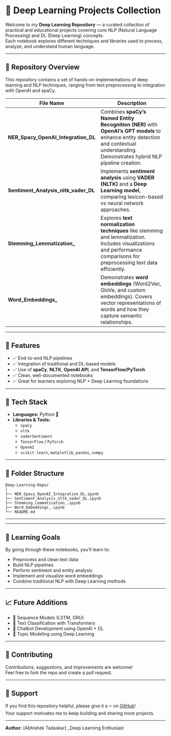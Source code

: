 # 🧠 Deep Learning Projects Collection

Welcome to my **Deep Learning Repository** — a curated collection of practical and educational projects covering core NLP (Natural Language Processing) and DL (Deep Learning) concepts.  
Each notebook explores different techniques and libraries used to process, analyze, and understand human language.

---

## 📘 Repository Overview

This repository contains a set of hands-on implementations of deep learning and NLP techniques, ranging from text preprocessing to integration with OpenAI and spaCy.

| File Name | Description |
|------------|-------------|
| **NER_Spacy_OpenAI_Integration_DL** | Combines **spaCy’s Named Entity Recognition (NER)** with **OpenAI’s GPT models** to enhance entity detection and contextual understanding. Demonstrates hybrid NLP pipeline creation. |
| **Sentiment_Analysis_nltk_vader_DL** | Implements **sentiment analysis** using **VADER (NLTK)** and a **Deep Learning model**, comparing lexicon-based vs neural network approaches. |
| **Stemming_Lemmatization_** | Explores **text normalization techniques** like stemming and lemmatization. Includes visualizations and performance comparisons for preprocessing text data efficiently. |
| **Word_Embeddings_** | Demonstrates **word embeddings** (Word2Vec, GloVe, and custom embeddings). Covers vector representations of words and how they capture semantic relationships. |

---

## 🚀 Features

- ✅ End-to-end NLP pipelines  
- ✅ Integration of traditional and DL-based models  
- ✅ Use of **spaCy**, **NLTK**, **OpenAI API**, and **TensorFlow/PyTorch**  
- ✅ Clean, well-documented notebooks  
- ✅ Great for learners exploring NLP + Deep Learning foundations  

---

## 🧩 Tech Stack

- **Languages:** Python 🐍  
- **Libraries & Tools:**  
  - `spaCy`  
  - `nltk`  
  - `vaderSentiment`  
  - `TensorFlow` / `PyTorch`  
  - `OpenAI`  
  - `scikit-learn`, `matplotlib`, `pandas`, `numpy`

---

## 📂 Folder Structure
```
Deep-Learning-Repo/
│
├── NER_Spacy_OpenAI_Integration_DL.ipynb
├── Sentiment_Analysis_nltk_vader_DL.ipynb
├── Stemming_Lemmatization_.ipynb
├── Word_Embeddings_.ipynb
└── README.md
```

---

---

## 🧠 Learning Goals

By going through these notebooks, you’ll learn to:
- Preprocess and clean text data  
- Build NLP pipelines  
- Perform sentiment and entity analysis  
- Implement and visualize word embeddings  
- Combine traditional NLP with Deep Learning methods  

---

## 📈 Future Additions

- 🧩 Sequence Models (LSTM, GRU)  
- 🤖 Text Classification with Transformers  
- 💬 Chatbot Development using OpenAI + DL  
- 🧮 Topic Modeling using Deep Learning  

---

## 🤝 Contributing

Contributions, suggestions, and improvements are welcome!  
Feel free to fork the repo and create a pull request.

---

## 🌟 Support

If you find this repository helpful, please give it a ⭐ on [GitHub](#)!  
Your support motivates me to keep building and sharing more projects.

---

**Author:** [Abhishek Tadaskar]
_Deep Learning Enthusiast
